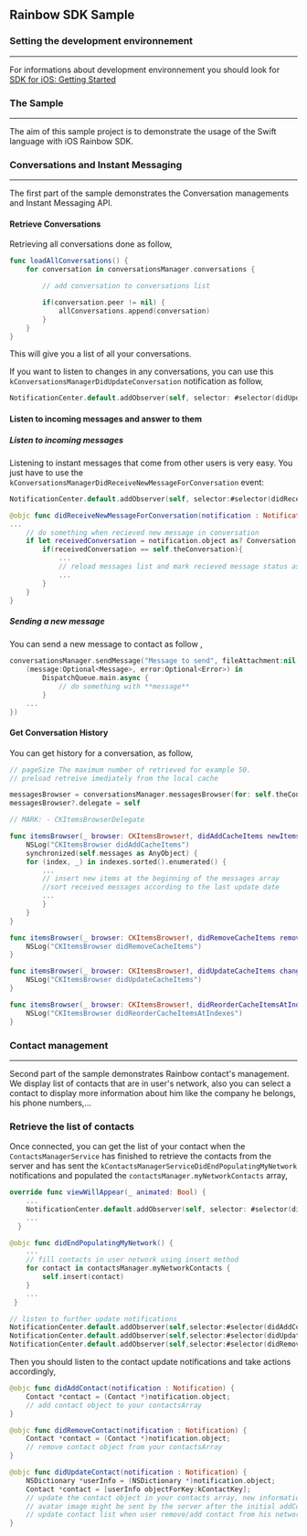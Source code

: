 ## Rainbow SDK Sample

### Setting the development environnement 
---
For informations about development environnement you should look for [SDK for iOS: Getting Started](https://hub.openrainbow.com/#/documentation/doc/sdk/ios/guides/Getting_Started)

### The Sample
---
The aim of this sample project is to demonstrate the usage of the Swift language with iOS Rainbow SDK.

### Conversations and Instant Messaging
---
The first part of the sample  demonstrates the Conversation managements and Instant Messaging API. 

#### Retrieve Conversations
Retrieving all conversations done as follow,

```swift
func loadAllConversations() {
	for conversation in conversationsManager.conversations {

		// add conversation to conversations list

		if(conversation.peer != nil) {
			allConversations.append(conversation)
		}
	}
}
```
This will give you a list of all your conversations.

If you want to listen to changes in any conversations, you can use this `kConversationsManagerDidUpdateConversation` notification as follow,

```swift
NotificationCenter.default.addObserver(self, selector: #selector(didUpdateConversation(notification:)), name:NSNotification.Name(kConversationsManagerDidUpdateConversation), object: nil)
```

#### Listen to incoming messages and answer to them

##### Listen to incoming messages

Listening to instant messages that come from other users is very easy. You just have to use the  `kConversationsManagerDidReceiveNewMessageForConversation` event:

```swift
NotificationCenter.default.addObserver(self, selector:#selector(didReceiveNewMessageForConversation(notification:)), name:NSNotification.Name(kConversationsManagerDidReceiveNewMessageForConversation), object:nil)
```


```swift
@objc func didReceiveNewMessageForConversation(notification : Notification) {
...
	// do something when recieved new message in conversation
	if let receivedConversation = notification.object as? Conversation {
		if(receivedConversation == self.theConversation){
			...
			// reload messages list and mark recieved message status as read
			...
		}
	}
}
```

##### Sending a new message
You can send a new message to contact as follow ,

```swift
conversationsManager.sendMessage("Message to send", fileAttachment:nil, to:theConversation, completionHandler: {
	(message:Optional<Message>, error:Optional<Error>) in
		DispatchQueue.main.async {
			// do something with **message**
		}
	...
})
```
#### Get Conversation History

You can get history for a conversation, as follow,

```swift
// pageSize The maximum number of retrieved for example 50.
// preload retreive imediately from the local cache 

messagesBrowser = conversationsManager.messagesBrowser(for: self.theConversation, withPageSize:kPageSize, preloadMessages:true)
messagesBrowser?.delegate = self

```

```swift
// MARK: - CKItemsBrowserDelegate

func itemsBrowser(_ browser: CKItemsBrowser!, didAddCacheItems newItems: [Any]!, at indexes: IndexSet!) {
	NSLog("CKItemsBrowser didAddCacheItems")
	synchronized(self.messages as AnyObject) {
	for (index, _) in indexes.sorted().enumerated() {
		...
		// insert new items at the beginning of the messages array
		//sort received messages according to the last update date
		...
		}
	}
}

func itemsBrowser(_ browser: CKItemsBrowser!, didRemoveCacheItems removedItems: [Any]!, at indexes: IndexSet!) {
	NSLog("CKItemsBrowser didRemoveCacheItems")
}

func itemsBrowser(_ browser: CKItemsBrowser!, didUpdateCacheItems changedItems: [Any]!, at indexes: IndexSet!) {
	NSLog("CKItemsBrowser didUpdateCacheItems")
}

func itemsBrowser(_ browser: CKItemsBrowser!, didReorderCacheItemsAtIndexes oldIndexes: [Any]!, toIndexes newIndexes: [Any]!) {
	NSLog("CKItemsBrowser didReorderCacheItemsAtIndexes")
}
```
### Contact management
---
Second part of the sample  demonstrates Rainbow contact's management. We display list of contacts that are in user's network, also you can select a contact to display more information about him like the company he belongs, his phone numbers,...

### Retrieve the list of contacts

Once connected, you can get the list of your contact when the `ContactsManagerService` has finished to retrieve the contacts from the server and has sent the `kContactsManagerServiceDidEndPopulatingMyNetwork` notifications and populated the `contactsManager.myNetworkContacts` array,

```swift 
override func viewWillAppear(_ animated: Bool) {
    ...
    NotificationCenter.default.addObserver(self, selector: #selector(didEndPopulatingMyNetwork), name: NSNotification.Name(kContactsManagerServiceDidEndPopulatingMyNetwork), object: nil)
    ...
  }

@objc func didEndPopulatingMyNetwork() {
    ...
    // fill contacts in user network using insert method
    for contact in contactsManager.myNetworkContacts {
    	self.insert(contact)    
    }
    ...   
 }

// listen to further update notifications
NotificationCenter.default.addObserver(self,selector:#selector(didAddContact(notification:)),name: NSNotification.Name(kContactsManagerServiceDidAddContact), object: nil)
NotificationCenter.default.addObserver(self,selector:#selector(didUpdateContact(notification:)),name: NSNotification.Name(kContactsManagerServiceDidUpdateContact), object: nil)
NotificationCenter.default.addObserver(self,selector:#selector(didRemoveContact(notification:)),name: NSNotification.Name(kContactsManagerServiceDidRemoveContact), object: nil)}
```

Then you should listen to the contact update notifications and take actions accordingly,

```swift
@objc func didAddContact(notification : Notification) {
	Contact *contact = (Contact *)notification.object;
	// add contact object to your contactsArray 
}

@objc func didRemoveContact(notification : Notification) {
	Contact *contact = (Contact *)notification.object;
	// remove contact object from your contactsArray
}

@objc func didUpdateContact(notification : Notification) {
	NSDictionary *userInfo = (NSDictionary *)notification.object;
	Contact *contact = [userInfo objectForKey:kContactKey];
	// update the contact object in your contacts array, new informations like the contact
	// avatar image might be sent by the server after the initial addContact.
	// update contact list when user remove/add contact from his network using other clients
}

```






